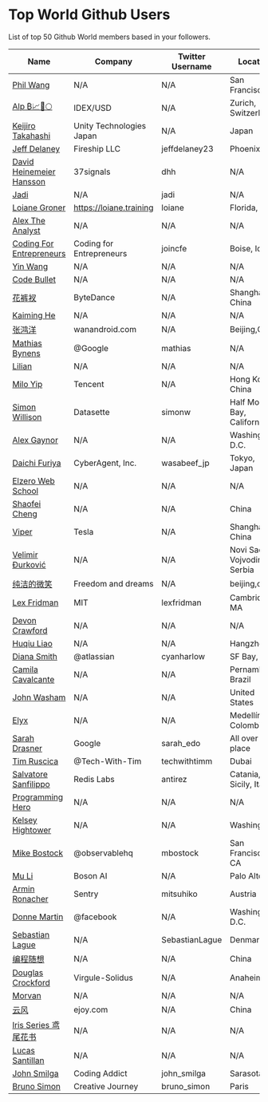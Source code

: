 # Top World Github Users

List of top 50 Github World members based in your followers.

<!-- START TOP USERS -->
| Name | Company | Twitter Username | Location | Repositories |
|------|---------|------------------|----------|--------------|
| [Phil Wang](https://github.com/lucidrains) | N/A | N/A | San Francisco | 357 |
| [Alp ₿📈🚀🌕](https://github.com/IDouble) | IDEX/USD | N/A | Zurich, Switzerland | 61 |
| [Keijiro Takahashi](https://github.com/keijiro) | Unity Technologies Japan | N/A | Japan | 880 |
| [Jeff Delaney](https://github.com/codediodeio) | Fireship LLC | jeffdelaney23 | Phoenix, AZ | 65 |
| [David Heinemeier Hansson](https://github.com/dhh) | 37signals | dhh | N/A | 4 |
| [Jadi](https://github.com/jadijadi) | N/A | jadi | N/A | 98 |
| [Loiane Groner](https://github.com/loiane) | https://loiane.training | loiane | Florida, US | 219 |
| [Alex The Analyst](https://github.com/AlexTheAnalyst) | N/A | N/A | N/A | 15 |
| [Coding For Entrepreneurs](https://github.com/codingforentrepreneurs) | Coding for Entrepreneurs | joincfe | Boise, Idaho | 219 |
| [Yin Wang](https://github.com/yinwang0) | N/A | N/A | N/A | 19 |
| [Code Bullet](https://github.com/Code-Bullet) | N/A | N/A | N/A | 25 |
| [花裤衩](https://github.com/PanJiaChen) | ByteDance | N/A | Shanghai, China | 72 |
| [Kaiming He](https://github.com/KaimingHe) | N/A | N/A | N/A | 2 |
| [张鸿洋](https://github.com/hongyangAndroid) | wanandroid.com | N/A | Beijing,China | 102 |
| [Mathias Bynens](https://github.com/mathiasbynens) | @Google | mathias | N/A | 589 |
| [Lilian](https://github.com/lilianweng) | N/A | N/A | N/A | 19 |
| [Milo Yip](https://github.com/miloyip) | Tencent | N/A | Hong Kong, China | 29 |
| [Simon Willison](https://github.com/simonw) | Datasette | simonw | Half Moon Bay, California | 885 |
| [Alex Gaynor](https://github.com/alex) | N/A | N/A | Washington D.C. | 488 |
| [Daichi Furiya](https://github.com/wasabeef) | CyberAgent, Inc. | wasabeef_jp | Tokyo, Japan | 57 |
| [Elzero Web School](https://github.com/ElzeroWebSchool) | N/A | N/A | N/A | 23 |
| [Shaofei Cheng](https://github.com/wintercn) | N/A | N/A | China | 52 |
| [Viper](https://github.com/sungeer) | Tesla | N/A | Shanghai, China | 7 |
| [Velimir Đurković](https://github.com/djvelimir) | N/A | N/A | Novi Sad, Vojvodina, Serbia | 31 |
| [纯洁的微笑](https://github.com/ityouknow) | Freedom and dreams | N/A | beijing,china | 28 |
| [Lex Fridman](https://github.com/lexfridman) | MIT | lexfridman | Cambridge, MA | 2 |
| [Devon Crawford](https://github.com/DevonCrawford) | N/A | N/A | N/A | 10 |
| [Huqiu Liao](https://github.com/liaohuqiu) | N/A | N/A | Hangzhou | 124 |
| [Diana Smith](https://github.com/cyanharlow) | @atlassian | cyanharlow | SF Bay, CA | 17 |
| [Camila Cavalcante](https://github.com/cami-la) | N/A | N/A | Pernambuco, Brazil | 163 |
| [John Washam](https://github.com/jwasham) | N/A | N/A | United States | 30 |
| [Elyx](https://github.com/elyxdev) | N/A | N/A | Medellín, Colombia. | 14 |
| [Sarah Drasner](https://github.com/sdras) | Google | sarah_edo | All over the place | 102 |
| [Tim Ruscica](https://github.com/techwithtim) | @Tech-With-Tim  | techwithtimm | Dubai | 208 |
| [Salvatore Sanfilippo](https://github.com/antirez) | Redis Labs | antirez | Catania, Sicily, Italy | 94 |
| [Programming Hero](https://github.com/ProgrammingHero1) | N/A | N/A | N/A | 906 |
| [Kelsey Hightower](https://github.com/kelseyhightower) | N/A | N/A | Washington | 195 |
| [Mike Bostock](https://github.com/mbostock) | @observablehq  | mbostock | San Francisco, CA | 87 |
| [Mu Li](https://github.com/mli) | Boson AI | N/A | Palo Alto, CA | 20 |
| [Armin Ronacher](https://github.com/mitsuhiko) | Sentry | mitsuhiko | Austria | 314 |
| [Donne Martin](https://github.com/donnemartin) | @facebook | N/A | Washington, D.C. | 27 |
| [Sebastian Lague](https://github.com/SebLague) | N/A | SebastianLague | Denmark | 90 |
| [编程随想](https://github.com/programthink) | N/A | N/A | China | 5 |
| [Douglas Crockford](https://github.com/douglascrockford) | Virgule-Solidus | N/A | Anaheim | 18 |
| [Morvan](https://github.com/MorvanZhou) | N/A | N/A | N/A | 46 |
| [云风](https://github.com/cloudwu) | ejoy.com | N/A | China | 140 |
| [Iris Series 鸢尾花书](https://github.com/Visualize-ML) | N/A | N/A | N/A | 10 |
| [Lucas Santillan](https://github.com/Luc4st1574) | N/A | N/A | N/A | 19 |
| [John Smilga](https://github.com/john-smilga) | Coding Addict | john_smilga | Sarasota, FL | 259 |
| [Bruno Simon](https://github.com/brunosimon) | Creative Journey | bruno_simon | Paris | 80 |
<!-- END TOP USERS -->
